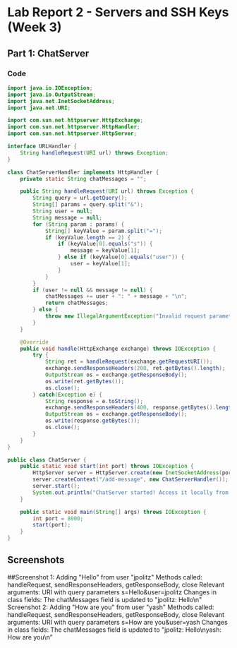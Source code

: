 # Lab Report 2 - Servers and SSH Keys (Week 3)

## Part 1: ChatServer

### Code

```java
import java.io.IOException;
import java.io.OutputStream;
import java.net.InetSocketAddress;
import java.net.URI;

import com.sun.net.httpserver.HttpExchange;
import com.sun.net.httpserver.HttpHandler;
import com.sun.net.httpserver.HttpServer;

interface URLHandler {
    String handleRequest(URI url) throws Exception;
}

class ChatServerHandler implements HttpHandler {
    private static String chatMessages = "";

    public String handleRequest(URI url) throws Exception {
        String query = url.getQuery();
        String[] params = query.split("&");
        String user = null;
        String message = null;
        for (String param : params) {
            String[] keyValue = param.split("=");
            if (keyValue.length == 2) {
                if (keyValue[0].equals("s")) {
                    message = keyValue[1];
                } else if (keyValue[0].equals("user")) {
                    user = keyValue[1];
                }
            }
        }
        if (user != null && message != null) {
            chatMessages += user + ": " + message + "\n";
            return chatMessages;
        } else {
            throw new IllegalArgumentException("Invalid request parameters");
        }
    }

    @Override
    public void handle(HttpExchange exchange) throws IOException {
        try {
            String ret = handleRequest(exchange.getRequestURI());
            exchange.sendResponseHeaders(200, ret.getBytes().length);
            OutputStream os = exchange.getResponseBody();
            os.write(ret.getBytes());
            os.close();
        } catch(Exception e) {
            String response = e.toString();
            exchange.sendResponseHeaders(400, response.getBytes().length);
            OutputStream os = exchange.getResponseBody();
            os.write(response.getBytes());
            os.close();
        }
    }
}

public class ChatServer {
    public static void start(int port) throws IOException {
        HttpServer server = HttpServer.create(new InetSocketAddress(port), 0);
        server.createContext("/add-message", new ChatServerHandler());
        server.start();
        System.out.println("ChatServer started! Access it locally from a browser using http://localhost:" + port + "/add-message?s=YourMessage&user=YourUser");
    }

    public static void main(String[] args) throws IOException {
        int port = 8000;
        start(port);
    }
}
```
## Screenshots

##Screenshot 1: Adding "Hello" from user "jpolitz"
Methods called: handleRequest, sendResponseHeaders, getResponseBody, close
Relevant arguments: URI with query parameters s=Hello&user=jpolitz
Changes in class fields: The chatMessages field is updated to "jpolitz: Hello\n"
Screenshot 2: Adding "How are you" from user "yash"
Methods called: handleRequest, sendResponseHeaders, getResponseBody, close
Relevant arguments: URI with query parameters s=How are you&user=yash
Changes in class fields: The chatMessages field is updated to "jpolitz: Hello\nyash: How are you\n”


